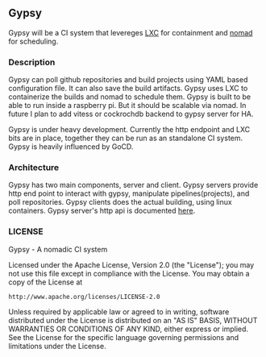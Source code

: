 ## Gypsy

Gypsy will be a CI system that levereges [LXC](http://linuxcontainers.org/) for containment and [nomad](https://nomadproject.io/) for scheduling.

### Description

Gypsy can poll github repositories and build projects using YAML based configuration
file. It can also save the build artifacts. Gypsy uses LXC to containerize the
builds and nomad to schedule them. Gypsy is built to be able to run inside a raspberry pi.
But it should be scalable via nomad. In future I plan to add vitess or cockrochdb backend to
gypsy server for HA.

Gypsy is under heavy development. Currently the http endpoint and LXC bits are in place, together
they can be run as an standalone CI system. Gypsy is heavily influenced by GoCD.


### Architecture

Gypsy has two main components, server and client. Gypsy servers provide http end point to interact with gypsy,
manipulate pipelines(projects), and poll repositories. Gypsy clients does the actual building, using linux
containers. Gypsy server's http api is documented [here](https://github.com/ranjib/Gypsy/tree/master/API.md).

### LICENSE

Gypsy - A nomadic CI system

Licensed under the Apache License, Version 2.0 (the "License");
you may not use this file except in compliance with the License.
You may obtain a copy of the License at

    http://www.apache.org/licenses/LICENSE-2.0

Unless required by applicable law or agreed to in writing, software
distributed under the License is distributed on an "AS IS" BASIS,
WITHOUT WARRANTIES OR CONDITIONS OF ANY KIND, either express or implied.
See the License for the specific language governing permissions and
limitations under the License.
